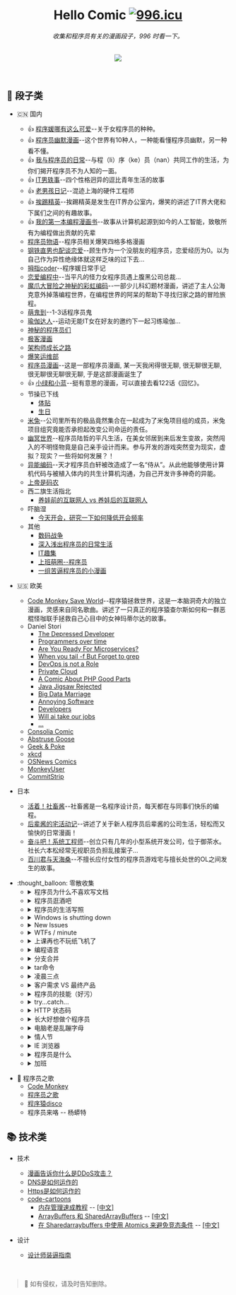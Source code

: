 <div align="center">

<h1>Hello Comic <a href="https://996.icu"><img src="https://img.shields.io/badge/link-996.icu-red.svg" alt="996.icu"></a></h1>
<h6>收集和程序员有关的漫画段子，996 时看一下。</h6>
  
![](http://cover.u17i.com/2017/02/4596317_1486115484_fNNNqF16X7o3.big.jpg)

</div>
<br/>


## :see_no_evil: 段子类

- :cn: 国内
  - :thumbsup: [程序媛哪有这么可爱](http://www.kuaikanmanhua.com/web/topic/1362/)--关于女程序员的种种。
  - :thumbsup: [程序员幽默漫画](http://ac.qq.com/Comic/comicInfo/id/550436)--这个世界有10种人，一种能看懂程序员幽默，另一种看不懂。
  - :thumbsup: [我与程序员的日常](http://www.u17.com/comic/143758.html)--与程（li）序（ke）员（nan）共同工作的生活，为你们揭开程序员不为人知的一面。
  - :thumbsup: [IT男轶事](http://www.u17.com/comic/102553.html)--四个性格迥异的逗比青年生活的故事
  - :thumbsup: [老男孩日记](http://www.u17.com/comic/11457.html)--混迹上海的硬件工程师
  - :thumbsup: [挨踢精英](http://m.1kkk.com/manhua41446/)--挨踢精英是发生在IT界办公室内，爆笑的讲述了IT界大佬和下属们之间的有趣故事。
  - :thumbsup: [我的第一本编程漫画书](http://m.ac.qq.com/comic/index/id/637437)--故事从计算机起源到如今的人工智能，致敬所有为编程做出贡献的先辈
  - [程序员物语](http://www.u17.com/comic/72515.html)--程序员相关爆笑四格多格漫画
  - [钢铁直男也配谈恋爱](http://www.u17.com/comic/176296.html)--顾生作为一个没朋友的程序员，恋爱经历为0。以为自己作为异性绝缘体就这样乏味的过下去...
  - [拇指coder](https://manhua.163.com/source/5042896264350340194)--程序媛日常手记
  - [恋爱编程中](https://manhua.163.com/source/5325050657990058934)--当平凡的怪力女程序员遇上腹黑公司总裁...
  - [魔爪大冒险之神秘的彩虹编码](http://www.u17.com/comic/138837.html)--一部少儿科幻题材漫画，讲述了主人公海克意外掉落编程世界，在编程世界的阿呆的帮助下寻找归家之路的冒险旅程。
  - [萌鬼到](http://www.u17.com/chapter/769294.html#image_id=5522656)--1-3话程序员鬼
  - [瑜伽达人](http://www.u17.com/comic/173744.html)--运动无能IT女在好友的邀约下一起习练瑜伽…
  - [神秘的程序员们](http://blog.xiqiao.info/category/programmers)
  - [极客漫画](https://linux.cn/talk/comic/)
  - [架构师成长之路](http://hd.qiniu.com/arch/comics)  
  - [爆笑运维部](https://manhua.163.com/source/4882594752580346049)
  - [程序员漫画](http://szhshp.org/?pagename=/comics.html)--这是一部程序员漫画, 某一天我闲得很无聊, 很无聊很无聊, 很无聊很无聊很无聊, 于是这部漫画诞生了
  - :thumbsup: [小绿和小蓝](https://ac.qq.com/Comic/ComicInfo/id/536332)--挺有意思的漫画，可以直接去看122话《回忆》。
  - 节操已下线
    - [体贴](http://www.u17.com/chapter/460736.html#image_id=3368230)
    - [生日](http://www.u17.com/chapter/476204.html#image_id=3491812)
  - [米兔](https://m.dmzj.com/info/42098.html)--公司里所有的极品竟然集合在一起成为了米兔项目组的成员，米兔项目组究竟能否承担起改变公司命运的责任。
  - [幽冥世界](http://www.u17.com/comic/155725.html)--程序员陆哲的平凡生活，在美女邻居到来后发生变故，突然闯入的不明怪物竟是自己亲手设计而来。参与开发的游戏突然变为现实，虚拟？现实？一些将如何发展？！
  - [异能编码](http://ac.qq.com/Comic/comicInfo/id/622009)--天才程序员白轩被改造成了一名“侍从”。从此他能够使用计算机代码与被植入体内的共生计算机沟通，为自己开发许多神奇的异能。
  - [上帝是码农](http://m.sohu.com/a/236684038_100140685)
  - 西二旗生活指北
     - [养娃前的互联网人 vs 养娃后的互联网人](https://mp.weixin.qq.com/s/pJN6-PCCtJAbTzMMNThEdA)
  - 吓脑湿
     - [今天开会，研究一下如何降低开会频率](https://mp.weixin.qq.com/s/KvHuHRJmgvylhQM5qFe8ew)
  - 其他
     - [数码战争](http://www.u17.com/comic/15000.html)
     - [深入浅出程序员的日常生活](https://www.jianshu.com/c/ea843286796f)
     - [IT趣集](http://m.ac.qq.com/comic/index/id/629274)
     - [上班萌圈--程序员](http://www.zcool.com.cn/work/ZMTg0ODQ0MDA=.html)
     - [一组苦逼程序员的小漫画](http://www.zcool.com.cn/work/ZMTU4Nzg4MjQ=.html)

- :us: 欧美
  - [Code Monkey Save World](http://manhuatai.com/chengxuyuanzhengjiushijie/)--程序猿拯救世界，这是一本脑洞奇大的独立漫画，灵感来自同名歌曲。讲述了一只真正的程序猿查尔斯如何和一群恶棍怪咖联手拯救自己心目中的女神玛蒂尔达的故事。
  - Daniel Stori
    - [The Depressed Developer](http://turnoff.us/geek/the-depressed-developer/)
    - [Programmers over time](http://turnoff.us/geek/programmers-over-time/)
    - [Are You Ready For Microservices?](http://turnoff.us/geek/are-you-ready-for-microservices/)
    - [When you tail -f But Forget to grep](http://turnoff.us/geek/tail-no-grep/)
    - [DevOps is not a Role](http://turnoff.us/geek/devops-explained/)
    - [Private Cloud](http://turnoff.us/geek/private-cloud/)
    - [A Comic About PHP Good Parts](http://turnoff.us/geek/php-good-parts/)
    - [Java Jigsaw Rejected](http://turnoff.us/geek/jigsaw-rejected/)
    - [Big Data Marriage](http://turnoff.us/geek/bigdata-marriage/)
    - [Annoying Software](http://turnoff.us/geek/annoying-software/)
    - [Developers](http://turnoff.us/geek/annoying-software/)
    - [Will ai take our jobs](http://turnoff.us/geek/will-ai-take-our-jobs/)
    - [...](http://turnoff.us/all/)
  - [Consolia Comic](http://consolia-comic.com/)
  - [Abstruse Goose](http://abstrusegoose.com/)
  - [Geek & Poke](http://geek-and-poke.com/)
  - [xkcd](https://xkcd.com/)
  - [OSNews Comics](https://www.osnews.com/comics/)
  - [MonkeyUser](https://www.monkeyuser.com/toc/)
  - [CommitStrip](http://www.commitstrip.com)
  
- 日本
  - [活着！社畜酱](https://m.dmzj.com/info/34802.html)--社畜酱是一名程序设计员，每天都在与同事们快乐的编程。
  - [后辈酱的宅活动记](https://m.dmzj.com/info/42651.html)--讲述了关于新人程序员后辈酱的公司生活，轻松而又愉快的日常漫画！
  - [奋斗吧！系统工程师](https://m.dmzj.com/info/15929.html)--创立只有几年的小型系统开发公司，位于御茶水。社长六本松经常无视职员负担乱接案子...
  - [百川君与天海桑](https://m.dmzj.com/info/45938.html)--不擅长应付女性的程序员游戏宅与擅长处世的OL之间发生的故事。
  
  
<ul>  
  <li>:thought_balloon: 零散收集
    <ul>
      <li>
        <details>
        <summary>程序员为什么不喜欢写文档</summary>
        <img src="https://cloud.githubusercontent.com/assets/340282/4947986/e1ea7524-6670-11e4-9d2d-65513dfe4ad6.jpg" width="50%"/>
        </details>
      </li> 
      <li>
        <details>
        <summary>程序员逛酒吧</summary>
        <img src="https://upload-images.jianshu.io/upload_images/11329165-b9c92e9bf5e40e66?imageMogr2/auto-orient/" width="50%"/>
        </details>
      </li>
      <li>
        <details>
        <summary>程序员的生活写照</summary>
        <img src="https://upload-images.jianshu.io/upload_images/11329165-fe26be48c17e266b?imageMogr2/auto-orient/strip%7CimageView2/2/w/510/format/webp" width="50%"/>
        </details>
      </li>
      <li>
        <details>
        <summary>Windows is shutting down</summary>
        <img src="http://www.cxyym.com/wp-content/uploads/2016/04/27a037375c172b007d4c24d15e25fe13.png" width="50%"/>
        </details>
      </li> 
     <li>
        <details>
        <summary>New Issues</summary>
        <img src="https://img.mp.sohu.com/q_70,c_zoom,w_640/upload/20170805/c62e461c22424834b018277529c7d92c_th.jpg" width="50%"/>
        </details>
      </li>
       <li>
        <details>
        <summary>WTFs / minute</summary>
        <img src="https://www.osnews.com/images/comics/wtfm.jpg" width="50%"/>
        </details>
      </li>
       <li>
        <details>
        <summary>上课再也不玩纸飞机了</summary>
        <img src="https://images0.cnblogs.com/news/66372/201407/301303313216634.jpg" width="50%"/>
        </details>
      </li>
       <li>
        <details>
        <summary>编程语言</summary>
        <img src="http://5b0988e595225.cdn.sohucs.com/q_70,c_zoom,w_640/images/20171212/eb45fa9b21f4441face79268867b2eb7.jpeg" width="50%"/>
        </details>
      </li>
        <li>
        <details>
        <summary>分支合并</summary>
        <img src="http://5b0988e595225.cdn.sohucs.com/q_70,c_zoom,w_640/images/20171212/7cca4afc4d134ac9be430af1a73ac063.jpeg" width="50%"/>
        </details>
      </li>
      <li>
        <details>
        <summary>tar命令</summary>
        <img src="http://5b0988e595225.cdn.sohucs.com/q_70,c_zoom,w_640/images/20180808/c46c79c84d44408cb9d2f44d1a8512a4.jpeg" width="50%"/>
        </details>
      </li>
      <li>
        <details>
        <summary>凌晨三点</summary>
        <img src="http://static.webhek.com/techug/uploads/2017/03/19160007067e3240b0f5.gif" width="50%"/>
        </details>
      </li>
      <li>
        <details>
        <summary>客户需求 VS 最终产品</summary>
        <img src="http://static.webhek.com/techug/uploads/2017/03/1914000133561640c401.gif" width="50%"/>
        </details>
      </li>
      <li>
        <details>
        <summary>程序员的技能（好污）</summary>
        <img src="http://read.html5.qq.com/image?src=share&imageUrl=http://abco1.heibaimanhua.com/wp-content/uploads/2018/03/20180319_5aaf8b8125c8c.jpg" width="50%"/>
        </details>
      </li>
      <li>
        <details>
        <summary>try...catch...</summary>
        <img src="http://static.webhek.com/techug/uploads/2017/03/191b000704cfe22c68f5.gif" width="50%"/>
        </details>
      </li>
      <li>
        <details>
        <summary>HTTP 状态码</summary>
          <img src="http://5b0988e595225.cdn.sohucs.com/q_70,c_zoom,w_640/images/20170919/7efb7b2d7a634be6b18a6457451779dd.jpeg" width="50%"/>
          <img src="http://5b0988e595225.cdn.sohucs.com/q_70,c_zoom,w_640/images/20170919/2e5a2a8d3015466bbd1c4ff75baed465.jpeg" width="50%"/>
        </details>
      </li>
      <li>
        <details>
        <summary>长大好想做个程序员</summary>
        <img src="https://www.fun48.com/data/attachment/portal/201810/23/182629r8wso7lnysstyljw.jpg" width="50%"/>
        </details>
      </li>
     <li>
        <details>
        <summary>电脑老是乱蹦字母</summary>
        <img src="https://oscimg.oschina.net/oscnet/6a51cdca20e412762e34b53767721afdc29.jpg" width="50%"/>
        </details>
      </li>
      <li>
        <details>
        <summary>情人节</summary>
        <img src="https://upload-images.jianshu.io/upload_images/5996435-bfb76cba623c63bf.jpg?imageMogr2/auto-orient/strip%7CimageView2/2/w/960/format/webp" width="50%"/>
        <img src="https://upload-images.jianshu.io/upload_images/5996435-09c2cdbeefaec570.jpg?imageMogr2/auto-orient/strip%7CimageView2/2/w/960/format/webp" width="50%"/>
        </details>
      </li>
      <li>
        <details>
        <summary>IE 浏览器</summary>
        <img src="https://user-gold-cdn.xitu.io/2018/11/17/1671f9209f6d782b?imageView2/0/w/1280/h/960/format/webp/ignore-error/1" width="50%"/>
      </li>
       <li>
        <details>
        <summary>程序员是什么</summary>
        <img src="https://oscimg.oschina.net/oscnet/cb65495601310aeca112a39ffec1d683e07.jpg" width="50%"/>
        <img src="https://oscimg.oschina.net/oscnet/a7f95396a26e4d5663998e5a3355290f76a.jpg" width="50%"/>
        <img src="https://oscimg.oschina.net/oscnet/3063d674029b0408104e205dc67bfa7b12c.jpg" width="50%"/>
      </li>
      <li>
        <details>
        <summary>加班</summary>
        <img src="https://oscimg.oschina.net/oscnet/91a613323b7eed01a3c7aca1cc9159e4443.jpg" width="50%"/>
      </li>
     </ul>
   </li> 
</ul> 

- :musical_note: 程序员之歌
  - [Code Monkey](https://m.bilibili.com/video/av91643.html)
  - [程序员之歌](http://www.cxyym.com/wp-content/uploads/2016/04/1111.jpg)
  - [程序猿disco](https://music.163.com/song?id=1398687705)
  - 程序员来咯 -- 杨蟒特

## :books: 技术类

- 技术
  - [漫画告诉你什么是DDoS攻击？](https://www.leiphone.com/news/201509/9zGlIDvLhwguqOtg.html)
  - [DNS是如何运作的](https://howdns.works/)
  - [Https是如何运作的](https://howhttps.works/)
  - [code-cartoons](https://hacks.mozilla.org/category/code-cartoons/)
     - [内存管理速成教程](https://hacks.mozilla.org/2017/06/a-crash-course-in-memory-management/) -- [[中文]](https://zhaozhiming.github.io/blog/2017/06/20/a-crash-course-in-memory-management-zh/)
     - [ArrayBuffers 和 SharedArrayBuffers](https://hacks.mozilla.org/2017/06/a-cartoon-intro-to-arraybuffers-and-sharedarraybuffers/) -- [[中文]](https://zhaozhiming.github.io/blog/2017/06/20/a-cartoon-intro-to-arraybuffers-and-sharedarraybuffers-zh/)
     - [在 Sharedarraybuffers 中使用 Atomics 来避免竞态条件](https://hacks.mozilla.org/2017/06/avoiding-race-conditions-in-sharedarraybuffers-with-atomics/) -- [[中文]](https://zhaozhiming.github.io/blog/2017/06/21/avoiding-race-conditions-in-sharedarraybuffers-with-atomics-zh/)

- 设计
  - [设计师装逼指南](http://iconmoon.com/blog2/how-to-pretend-youre-a-great-designer/)

<br>

> :loudspeaker: 如有侵权，请及时告知删除。


